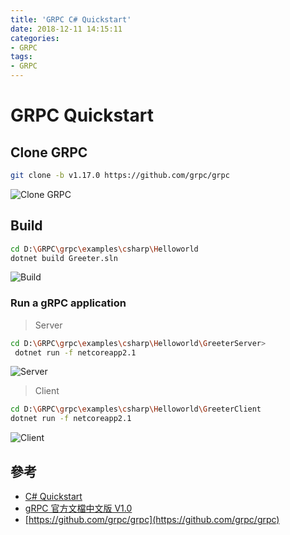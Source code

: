 ```yaml
---
title: 'GRPC C# Quickstart'
date: 2018-12-11 14:15:11
categories:
- GRPC
tags:
- GRPC
---
```


# GRPC Quickstart

## Clone GRPC

```bash
git clone -b v1.17.0 https://github.com/grpc/grpc

```

![Clone GRPC](https://i.imgur.com/F5MAgGK.png)

## Build

```bash
cd D:\GRPC\grpc\examples\csharp\Helloworld
dotnet build Greeter.sln

```

![Build](https://i.imgur.com/p9eDKj6.png)

### Run a gRPC application

> Server

```bash
cd D:\GRPC\grpc\examples\csharp\Helloworld\GreeterServer>
 dotnet run -f netcoreapp2.1

```

![Server](https://i.imgur.com/snarP0h.png)

> Client

```bash
cd D:\GRPC\grpc\examples\csharp\Helloworld\GreeterClient
dotnet run -f netcoreapp2.1
```

![Client](https://i.imgur.com/xQDQpZC.png)

## 參考

* [C# Quickstart](https://grpc.io/docs/quickstart/csharp.html)
* [gRPC 官方文檔中文版 V1.0](https://doc.oschina.net/grpc?t=60132)
* [https://github.com/grpc/grpc](https://github.com/grpc/grpc)